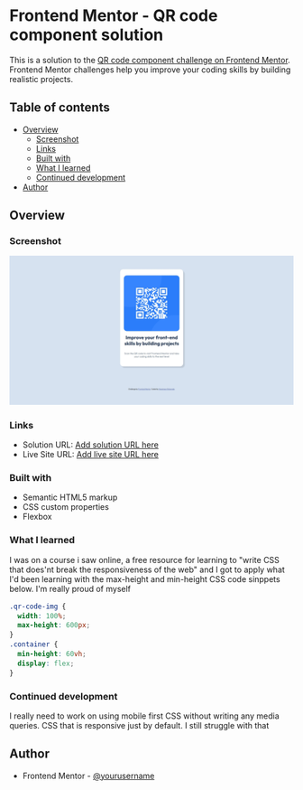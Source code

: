 # Frontend Mentor - QR code component solution

This is a solution to the [QR code component challenge on Frontend Mentor](https://www.frontendmentor.io/challenges/qr-code-component-iux_sIO_H). Frontend Mentor challenges help you improve your coding skills by building realistic projects.

## Table of contents

- [Overview](#overview)
  - [Screenshot](#screenshot)
  - [Links](#links)
  - [Built with](#built-with)
  - [What I learned](#what-i-learned)
  - [Continued development](#continued-development)
- [Author](#author)

## Overview

### Screenshot

<img src="./images/screenshot.jpeg" alt="my page screenshot">

### Links

- Solution URL: [Add solution URL here](https://your-solution-url.com)
- Live Site URL: [Add live site URL here](https://your-live-site-url.com)

### Built with

- Semantic HTML5 markup
- CSS custom properties
- Flexbox

### What I learned

I was on a course i saw online, a free resource for learning to "write CSS that does'nt break the responsiveness of the web" and I got to apply what I'd been learning with the max-height and min-height CSS code sinppets below. I'm really proud of myself

```css
.qr-code-img {
  width: 100%;
  max-height: 600px;
}
.container {
  min-height: 60vh;
  display: flex;
}
```

### Continued development

I really need to work on using mobile first CSS without writing any media queries. CSS that is responsive just by default. I still struggle with that

## Author

- Frontend Mentor - [@yourusername](https://www.frontendmentor.io/profile/uptowngirl757)

